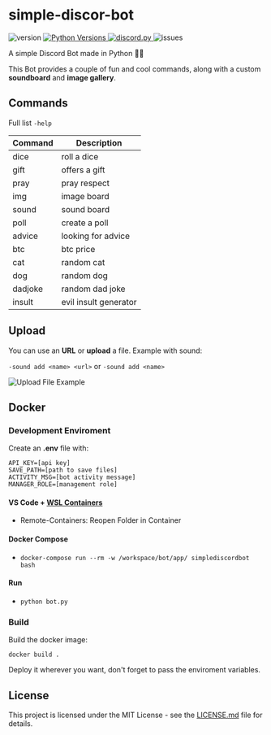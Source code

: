 # simple-discor-bot
![version](https://img.shields.io/badge/version-1.2-brightgreen)
<a href="https://www.python.org/downloads/">
  <img alt="Python Versions" src="https://img.shields.io/pypi/pyversions/discord.py">
</a>
<a href="https://github.com/Rapptz/discord.py">
  <img src="https://img.shields.io/badge/discord-py-blue" alt="discord.py">
</a>
![issues](https://img.shields.io/github/issues/hug0Hq/simple-discord-bot)

A simple Discord Bot made in Python 🐍🐍

This Bot provides a couple of fun and cool commands, along with a custom **soundboard** and **image gallery**.

## Commands

Full list `-help`

| Command | Description |
| ------ | ------ |
| dice | roll a dice |
| gift | offers a gift  |
| pray | pray respect |
| img | image board |
| sound | sound board |
| poll | create a poll |
| advice | looking for advice |
| btc | btc price |
| cat | random cat |
| dog | random dog |
| dadjoke | random dad joke |
| insult | evil insult generator |

## Upload
You can use an **URL** or **upload** a file.
Example with sound:

`-sound add <name> <url>`
or
`-sound add <name>`

![Upload File Example](https://gateway.pinata.cloud/ipfs/Qmauj3j6SAHdsVMUySftKbVKY8F5NE2qVyRJy8Lqi26AdS)

## Docker
### Development Enviroment
Create an **.env** file with:
```
API_KEY=[api key]
SAVE_PATH=[path to save files]
ACTIVITY_MSG=[bot activity message]
MANAGER_ROLE=[management role]
```

#### VS Code + [WSL Containers](https://code.visualstudio.com/docs/remote/containers)

 - Remote-Containers: Reopen Folder in Container

#### Docker Compose

 - `docker-compose run --rm -w /workspace/bot/app/ simplediscordbot bash`
 
#### Run

 - `python bot.py`

### Build

Build the docker image:

`docker build .`

Deploy it wherever you want, don't forget to pass the enviroment variables.

## License

This project is licensed under the MIT License - see the [LICENSE.md](LICENSE) file for details.
